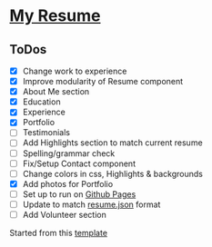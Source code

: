 # [My Resume](https://www.visualcv.com/donald-stolz/pdf)

ToDos
----
- [x] Change work to experience
- [x] Improve modularity of Resume component
- [x] About Me section
- [x] Education
- [x] Experience
- [x] Portfolio
- [ ] Testimonials
- [ ] Add Highlights section to match current resume
- [ ] Spelling/grammar check
- [ ] Fix/Setup Contact component
- [ ] Change colors in css, Highlights & backgrounds
- [X] Add photos for Portfolio
- [ ] Set up to run on [Github Pages](https://pages.github.com/)
- [ ] Update to match [resume.json](https://jsonresume.org/) format
- [ ] Add Volunteer section

Started from this [template](https://github.com/tbakerx/react-resume-template)
